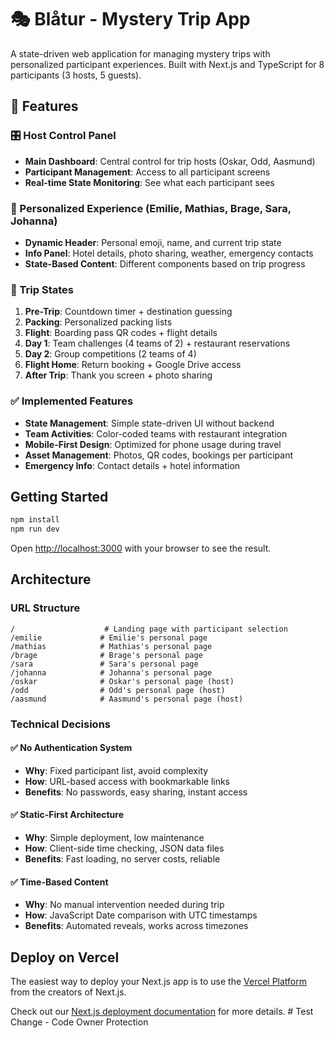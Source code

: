 # 🎭 Blåtur - Mystery Trip App

A state-driven web application for managing mystery trips with personalized participant experiences. Built with Next.js and TypeScript for 8 participants (3 hosts, 5 guests).

## 🚀 Features

### 🎛️ Host Control Panel
- **Main Dashboard**: Central control for trip hosts (Oskar, Odd, Aasmund)
- **Participant Management**: Access to all participant screens
- **Real-time State Monitoring**: See what each participant sees

### 👤 Personalized Experience (Emilie, Mathias, Brage, Sara, Johanna)
- **Dynamic Header**: Personal emoji, name, and current trip state
- **Info Panel**: Hotel details, photo sharing, weather, emergency contacts  
- **State-Based Content**: Different components based on trip progress

### 📱 Trip States
1. **Pre-Trip**: Countdown timer + destination guessing
2. **Packing**: Personalized packing lists
3. **Flight**: Boarding pass QR codes + flight details
4. **Day 1**: Team challenges (4 teams of 2) + restaurant reservations
5. **Day 2**: Group competitions (2 teams of 4)
6. **Flight Home**: Return booking + Google Drive access
7. **After Trip**: Thank you screen + photo sharing

### ✅ Implemented Features
- **State Management**: Simple state-driven UI without backend
- **Team Activities**: Color-coded teams with restaurant integration
- **Mobile-First Design**: Optimized for phone usage during travel
- **Asset Management**: Photos, QR codes, bookings per participant
- **Emergency Info**: Contact details + hotel information

## Getting Started

```bash
npm install
npm run dev
```

Open [http://localhost:3000](http://localhost:3000) with your browser to see the result.

## Architecture

### URL Structure
```
/                    # Landing page with participant selection
/emilie             # Emilie's personal page
/mathias            # Mathias's personal page
/brage              # Brage's personal page
/sara               # Sara's personal page
/johanna            # Johanna's personal page
/oskar              # Oskar's personal page (host)
/odd                # Odd's personal page (host)
/aasmund            # Aasmund's personal page (host)
```

### Technical Decisions

#### ✅ No Authentication System
- **Why**: Fixed participant list, avoid complexity
- **How**: URL-based access with bookmarkable links
- **Benefits**: No passwords, easy sharing, instant access

#### ✅ Static-First Architecture
- **Why**: Simple deployment, low maintenance
- **How**: Client-side time checking, JSON data files
- **Benefits**: Fast loading, no server costs, reliable

#### ✅ Time-Based Content
- **Why**: No manual intervention needed during trip
- **How**: JavaScript Date comparison with UTC timestamps
- **Benefits**: Automated reveals, works across timezones

## Deploy on Vercel

The easiest way to deploy your Next.js app is to use the [Vercel Platform](https://vercel.com/new?utm_medium=default-template&filter=next.js&utm_source=create-next-app&utm_campaign=create-next-app-readme) from the creators of Next.js.

Check out our [Next.js deployment documentation](https://nextjs.org/docs/app/building-your-application/deploying) for more details.
#   T e s t   C h a n g e   -   C o d e   O w n e r   P r o t e c t i o n  
 